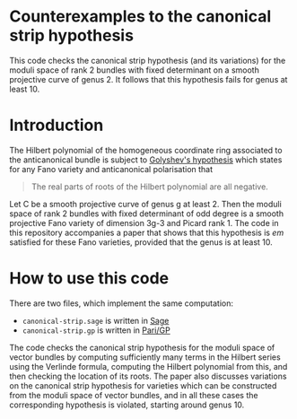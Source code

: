 # Counterexamples to the canonical strip hypothesis

This code checks the canonical strip hypothesis (and its variations) for the moduli space of rank 2 bundles with fixed determinant on a smooth projective curve of genus 2. It follows that this hypothesis fails for genus at least 10.

# Introduction

The Hilbert polynomial of the homogeneous coordinate ring associated to the anticanonical bundle is subject to [Golyshev's hypothesis](https://mathscinet.ams.org/mathscinet-getitem?mr=2503098) which states for any Fano variety and anticanonical polarisation that

> The real parts of roots of the Hilbert polynomial are all negative.

Let C be a smooth projective curve of genus g at least 2. Then the moduli space of rank 2 bundles with fixed determinant of odd degree is a smooth projective Fano variety of dimension 3g-3 and Picard rank 1. The code in this repository accompanies a paper that shows that this hypothesis is *em* satisfied for these Fano varieties, provided that the genus is at least 10.

# How to use this code

There are two files, which implement the same computation:

* `canonical-strip.sage` is written in [Sage](https://sagemath.org)
* `canonical-strip.gp` is written in [Pari/GP](https://pari.math.u-bordeaux.fr)

The code checks the canonical strip hypothesis for the moduli space of vector bundles by computing sufficiently many terms in the Hilbert series using the Verlinde formula, computing the Hilbert polynomial from this, and then checking the location of its roots. The paper also discusses variations on the canonical strip hypothesis for varieties which can be constructed from the moduli space of vector bundles, and in all these cases the corresponding hypothesis is violated, starting around genus 10.
